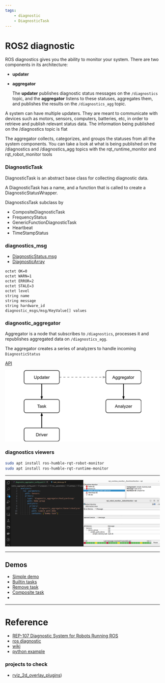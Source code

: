 ```yaml
---
tags:
    - diagnostic
    - DiagnosticTask
---
```

# ROS2 diagnostic

ROS diagnostics gives you the ability to monitor your system. There are two components in its architecture:

- **updater**
- **aggregator**
  
  The **updater** publishes diagnostic status messages on the `/diagnostics` topic, and the **aggregator** listens to these statuses, aggregates them, and publishes the results on the `/diagnostics_agg` topic.

A system can have multiple updaters. They are meant to communicate with devices such as motors, sensors, computers, batteries, etc, in order to retrieve and publish relevant status data. The information being published on the /diagnostics topic is flat  

The aggregator collects, categorizes, and groups the statuses from all the system components. You can take a look at what is being published on the /diagnostics and /diagnostics_agg topics with the rqt_runtime_monitor and rqt_robot_monitor tools


### DiagnosticTask
DiagnosticTask is an abstract base class for collecting diagnostic data. 

A DiagnosticTask has a name, and a function that is called to create a DiagnosticStatusWrapper. 

DiagnosticsTask subclass by

- CompositeDiagnosticTask
- FrequencyStatus
- GenericFunctionDiagnosticTask
- Heartbeat
- TimeStampStatus

### diagnostics_msg

- [DiagnosticStatus.msg](https://docs.ros2.org/foxy/api/diagnostic_msgs/msg/DiagnosticStatus.html)
- [DiagnosticArray](https://docs.ros2.org/foxy/api/diagnostic_msgs/msg/DiagnosticArray.html)

```
octet OK=0
octet WARN=1
octet ERROR=2
octet STALE=3
octet level
string name
string message
string hardware_id
diagnostic_msgs/msg/KeyValue[] values
```

### diagnostic_aggregator
Aggregator is a node that subscribes to `/diagnostics`, processes it and republishes aggregated data on `/diagnostics_agg`.

The aggregator creates a series of analyzers to handle incoming `DiagnosticStatus`

[API](https://docs.ros.org/en/humble/p/diagnostic_aggregator/generated/classdiagnostic__aggregator_1_1Aggregator.html#class-documentation)


![](images/schema.png)


### diagnostics viewers
```bash title="install"
sudo apt install ros-humble-rqt-robot-monitor
sudo apt install ros-humble-rqt-runtime-monitor
```

---

![](images/config_with_monitor_viewer.png)

---

## Demos
- [Simple demo](diagnostic_task_demo.md)
- [Builtin tasks](diagnostic_builtin_demo.md)
- [Remove task](diagnostic_remove_task_demo.md)
- [Composite task](diagnostic_composite.md)
- 
---
# Reference
- [REP-107 Diagnostic System for Robots Running ROS](https://www.ros.org/reps/rep-0107.html)
- [ros diagnostic](https://nlamprian.me/blog/software/ros/2018/03/21/ros-diagnostics/)
- [wiki](https://wiki.ros.org/diagnostics)
- [python example](http://docs.ros.org/en/jade/api/diagnostic_updater/html/example_8py_source.html)
### projects to check
- [rviz_2d_overlay_plugins](https://github.com/teamspatzenhirn/rviz_2d_overlay_plugins))

